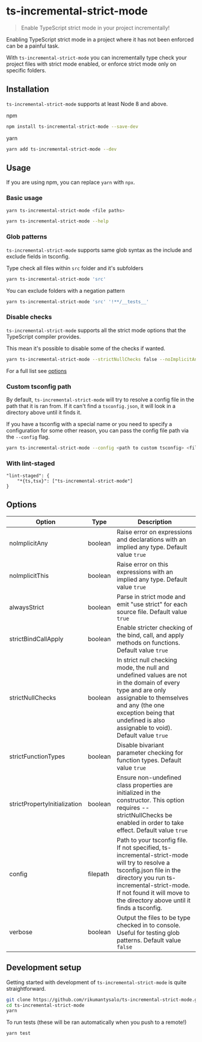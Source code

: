 # ts-incremental-strict-mode

> Enable TypeScript strict mode in your project incrementally!


Enabling TypeScript strict mode in a project where it has not been enforced
can be a painful task.

With `ts-incremental-strict-mode` you can incrementally
type check your project files with strict mode enabled, or enforce strict mode
only on specific folders.

## Installation

`ts-incremental-strict-mode` supports at least Node 8 and above.

npm

```sh
npm install ts-incremental-strict-mode --save-dev
```

yarn

```sh
yarn add ts-incremental-strict-mode --dev
```

## Usage

If you are using npm, you can replace `yarn` with `npx`.

### Basic usage

```sh
yarn ts-incremental-strict-mode <file paths>
```

```sh
yarn ts-incremental-strict-mode --help
```

### Glob patterns

`ts-incremental-strict-mode` supports same glob syntax as the include and
exclude fields in tsconfig.

Type check all files within `src` folder and it's subfolders

```sh
yarn ts-incremental-strict-mode 'src'
```

You can exclude folders with a negation pattern

```sh
yarn ts-incremental-strict-mode 'src' '!**/__tests__'
```

### Disable checks

`ts-incremental-strict-mode` supports all the strict mode options that the TypeScript compiler provides.

This mean it's possible to disable some of the checks if wanted.

```sh
yarn ts-incremental-strict-mode --strictNullChecks false --noImplicitAny false <file paths>
```

For a full list see [options](#options)

### Custom tsconfig path

By default, `ts-incremental-strict-mode` will try to resolve a config file in the path that it is ran from. If it can't find a `tsconfig.json`, it will look in a directory above until it finds it.

If you have a tsconfig with a special name or you need to specify a configuration for some other reason, you can pass the config file path via the `--config` flag.

```sh
yarn ts-incremental-strict-mode --config <path to custom tsconfig> <file paths>
```

### With lint-staged

```
"lint-staged": {
    "*{ts,tsx}": ["ts-incremental-strict-mode"]
}
```

## Options

| Option                       | Type     | Description                                                                                                                                                                                                                             |
| ---------------------------- | -------- | --------------------------------------------------------------------------------------------------------------------------------------------------------------------------------------------------------------------------------------- |
| noImplicitAny                | boolean  | Raise error on expressions and declarations with an implied any type. Default value `true`                                                                                                                                              |
| noImplicitThis               | boolean  | Raise error on this expressions with an implied any type. Default value `true`                                                                                                                                                          |
| alwaysStrict                 | boolean  | Parse in strict mode and emit "use strict" for each source file. Default value `true`                                                                                                                                                   |
| strictBindCallApply          | boolean  | Enable stricter checking of the bind, call, and apply methods on functions. Default value `true`                                                                                                                                        |
| strictNullChecks             | boolean  | In strict null checking mode, the null and undefined values are not in the domain of every type and are only assignable to themselves and any (the one exception being that undefined is also assignable to void). Default value `true` |
| strictFunctionTypes          | boolean  | Disable bivariant parameter checking for function types. Default value `true`                                                                                                                                                           |
| strictPropertyInitialization | boolean  | Ensure non-undefined class properties are initialized in the constructor. This option requires --strictNullChecks be enabled in order to take effect. Default value `true`                                                              |
| config                       | filepath | Path to your tsconfig file. If not specified, ts-incremental-strict-mode will try to resolve a tsconfig.json file in the directory you run ts-incremental-strict-mode. If not found it will move to the directory above until it finds a tsconfig.          |
| verbose                      | boolean  | Output the files to be type checked in to console. Useful for testing glob patterns. Default value `false`                                                                                                                              |

## Development setup

Getting started with development of `ts-incremental-strict-mode` is quite straightforward.

```sh
git clone https://github.com/rikumantysalo/ts-incremental-strict-mode.git
cd ts-incremental-strict-mode
yarn
```

To run tests (these will be ran automatically when you push to a remote!)

```sh
yarn test
```

<!-- Markdown link & img dfn's -->

[npm-image]: https://img.shields.io/npm/v/datadog-metrics.svg?style=flat-square
[npm-url]: https://npmjs.org/package/datadog-metrics
[npm-downloads]: https://img.shields.io/npm/dm/datadog-metrics.svg?style=flat-square
[travis-image]: https://img.shields.io/travis/dbader/node-datadog-metrics/master.svg?style=flat-square
[travis-url]: https://travis-ci.org/dbader/node-datadog-metrics
[commitizen-image]: https://img.shields.io/badge/commitizen-friendly-brightgreen.svg
[commitizen-url]: http://commitizen.github.io/cz-cli/
[wiki]: https://github.com/yourname/yourproject/wiki
